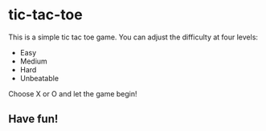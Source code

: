 # tic-tac-toe
This is a simple tic tac toe game. 
You can adjust the difficulty at four levels:
* Easy
* Medium
* Hard
* Unbeatable

Choose X or O and let the game begin!


## Have fun!
